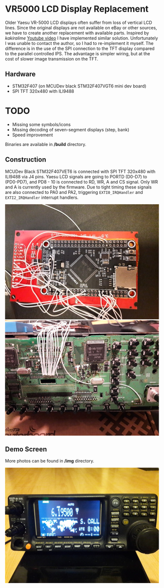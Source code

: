 # VR5000 LCD Display Replacement
Older Yaesu VR-5000 LCD displays often suffer from loss of vertical LCD lines. Since the original displays are not available on eBay or other sources, we have to create another replacement with available parts. Inspired by *kakiralime* [Youtube video](https://www.youtube.com/watch?v=UIxD9E-iZ5w) I have implemented similar solution. Unfortunately I was unable to contact the author, so I had to re-implement it myself. The difference is in the use of the SPI connection to the TFT display compared to the parallel controlled IPS. The advantage is simpler wiring, but at the cost of slower image transmission on the TFT.

## Hardware
- STM32F407 (on MCUDev black STM32F407VGT6 mini dev board)
- SPI TFT 320x480 with ILI9488 

# TODO
- Missing some symbols/icons
- Missing decoding of seven-segment displays (step, bank)
- Speed improvement

Binaries are available in __/build__ directory.

## Construction

MCUDev Black STM32F407VET6 is connected with SPI TFT 320x480 with ILI9488 via J4 pins. Yaesu LCD signals are going to PORTD (D0-D7) to (PD0-PD7), and PD8 - 10 is connected to RD, WR, A and CS signal. Only WR and A is currently used by the firmware. Due to tight timing these signals are also connected to PA0 and PA2, triggering `EXTI0_IRQHandler` and `EXTI2_IRQHandler` interrupt handlers. 

![LCD with STM32F407](img/conn1.jpg?raw=true "Construction display")
![PCB of VR5000](img/conn2.jpg?raw=true "Construction board")

## Demo Screen
More photos can be found in __/img__ directory.

![LCD Screen](img/vr5000-1.jpg?raw=true "Screen1")
